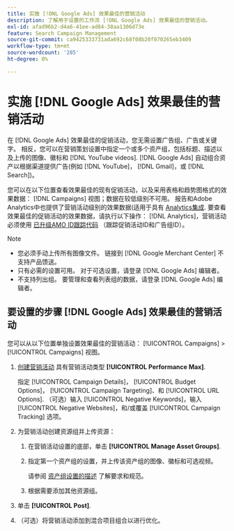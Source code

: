 ```yaml
---
title: 实施 [!DNL Google Ads] 效果最佳的营销活动
description: 了解用于设置的工作流 [!DNL Google Ads] 效果最佳的营销活动。
exl-id: afad96b2-d4a6-41ee-ad84-38aa1306d73e
feature: Search Campaign Management
source-git-commit: ca9425333731ada692c68f08b20f070265eb3409
workflow-type: tm+mt
source-wordcount: '285'
ht-degree: 0%

---
```


# 实施 [!DNL Google Ads] 效果最佳的营销活动

在 [!DNL Google Ads] 效果最佳的促销活动，您无需设置广告组、广告或关键字。 相反，您可以在营销策划设置中指定一个或多个资产组，包括标题、描述以及上传的图像、徽标和 [!DNL YouTube videos]. [!DNL Google Ads] 自动组合资产以根据渠道提供广告(例如 [!DNL YouTube]， [!DNL Gmail]，或 [!DNL Search])。

您可以在以下位置查看效果最佳的现有促销活动，以及采用表格和趋势图格式的效果数据： [!DNL Campaigns] 视图；数据在较低级别不可用。 报告和Adobe Analytics中也提供了营销活动级别的效果数据(适用于具有 [Analytics集成](/help/integrations/analytics/overview.md). 要查看效果最佳的促销活动的效果数据，请执行以下操作： [!DNL Analytics]，营销活动必须使用 [已升级AMO ID跟踪代码](/help/search-social-commerce/tracking/amo-id-tracking-parameter.md) （跟踪促销活动ID和广告组ID）。

>[!NOTE]
>
>* 您必须手动上传所有图像文件。 链接到 [!DNL Google Merchant Center] 不支持产品馈送。
>* 只有必需的设置可用。 对于可选设置，请登录 [!DNL Google Ads] 编辑者。
>* 不支持列出组。 要管理和查看列表组的数据，请登录 [!DNL Google Ads] 编辑者。

## 要设置的步骤 [!DNL Google Ads] 效果最佳的营销活动

您可以从以下位置单独设置效果最佳的营销活动： [!UICONTROL Campaigns] > [!UICONTROL Campaigns] 视图。

1. [创建营销活动](/help/search-social-commerce/campaign-management/campaigns/campaign-manage.md) 具有营销活动类型 **[!UICONTROL Performance Max]**.

   指定 [!UICONTROL Campaign Details]， [!UICONTROL Budget Options]， [!UICONTROL Campaign Targeting]、和 [!UICONTROL URL Options]. （可选）输入 [!UICONTROL Negative Keywords]，输入 [!UICONTROL Negative Websites]，和/或覆盖 [!UICONTROL Campaign Tracking] 选项。

1. 为营销活动创建资源组并上传资源：

   1. 在营销活动设置的底部，单击 **[!UICONTROL Manage Asset Groups]**.

   1. 指定第一个资产组的设置，并上传该资产组的图像、徽标和可选视频。

      请参阅 [资产组设置的描述](/help/search-social-commerce/campaign-management/campaigns/campaign-settings-google.md) 了解要求和规范。

   1. 根据需要添加其他资源组。

1. 单击 **[!UICONTROL Post]**.

1. （可选）将营销活动添加到混合项目组合以进行优化。
